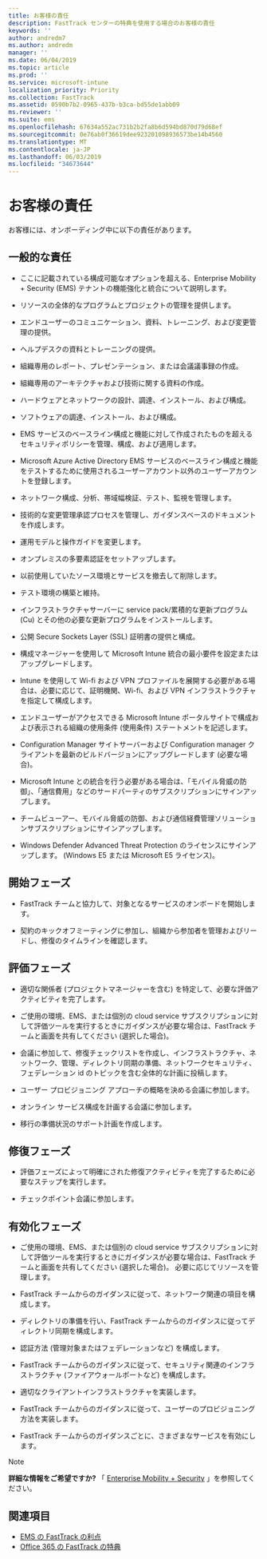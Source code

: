 ```yaml
---
title: お客様の責任
description: FastTrack センターの特典を使用する場合のお客様の責任
keywords: ''
author: andredm7
ms.author: andredm
manager: ''
ms.date: 06/04/2019
ms.topic: article
ms.prod: ''
ms.service: microsoft-intune
localization_priority: Priority
ms.collection: FastTrack
ms.assetid: 0590b7b2-0965-437b-b3ca-bd55de1abb09
ms.reviewer: ''
ms.suite: ems
ms.openlocfilehash: 67634a552ac731b2b2fa8b6d594bd870d79d68ef
ms.sourcegitcommit: 0e76ab0f36619dee923201098936573be14b4560
ms.translationtype: MT
ms.contentlocale: ja-JP
ms.lasthandoff: 06/03/2019
ms.locfileid: "34673644"
---
```

# <a name="your-responsibilities"></a>お客様の責任

お客様には、オンボーディング中に以下の責任があります。

## <a name="general-responsibilities"></a>一般的な責任

-   ここに記載されている構成可能なオプションを超える、Enterprise Mobility + Security (EMS) テナントの機能強化と統合について説明します。

-   リソースの全体的なプログラムとプロジェクトの管理を提供します。

-   エンドユーザーのコミュニケーション、資料、トレーニング、および変更管理の提供。

-   ヘルプデスクの資料とトレーニングの提供。

-   組織専用のレポート、プレゼンテーション、または会議議事録の作成。

-   組織専用のアーキテクチャおよび技術に関する資料の作成。

-   ハードウェアとネットワークの設計、調達、インストール、および構成。

-   ソフトウェアの調達、インストール、および構成。

-   EMS サービスのベースライン構成と機能に対して作成されたものを超えるセキュリティポリシーを管理、構成、および適用します。

-   Microsoft Azure Active Directory EMS サービスのベースライン構成と機能をテストするために使用されるユーザーアカウント以外のユーザーアカウントを登録します。

-   ネットワーク構成、分析、帯域幅検証、テスト、監視を管理します。

-   技術的な変更管理承認プロセスを管理し、ガイダンスベースのドキュメントを作成します。

-   運用モデルと操作ガイドを変更します。

-   オンプレミスの多要素認証をセットアップします。

-   以前使用していたソース環境とサービスを撤去して削除します。

-   テスト環境の構築と維持。

-   インフラストラクチャサーバーに service pack/累積的な更新プログラム (Cu) とその他の必要な更新プログラムをインストールします。

-   公開 Secure Sockets Layer (SSL) 証明書の提供と構成。

-   構成マネージャーを使用して Microsoft Intune 統合の最小要件を設定またはアップグレードします。

-   Intune を使用して Wi-fi および VPN プロファイルを展開する必要がある場合は、必要に応じて、証明機関、Wi-fi、および VPN インフラストラクチャを指定して構成します。

-   エンドユーザーがアクセスできる Microsoft Intune ポータルサイトで構成および表示される組織の使用条件 (使用条件) ステートメントを記述します。

-   Configuration Manager サイトサーバーおよび Configuration manager クライアントを最新のビルドバージョンにアップグレードします (必要な場合)。

-   Microsoft Intune との統合を行う必要がある場合は、「モバイル脅威の防御」、「通信費用」などのサードパーティのサブスクリプションにサインアップします。

-   チームビューアー、モバイル脅威の防御、および通信経費管理ソリューションサブスクリプションにサインアップします。

-   Windows Defender Advanced Threat Protection のライセンスにサインアップします。 (Windows E5 または Microsoft E5 ライセンス)。

## <a name="initiate-phase"></a>開始フェーズ

-   FastTrack チームと協力して、対象となるサービスのオンボードを開始します。

-   契約のキックオフミーティングに参加し、組織から参加者を管理およびリードし、修復のタイムラインを確認します。

## <a name="assess-phase"></a>評価フェーズ

-   適切な関係者 (プロジェクトマネージャーを含む) を特定して、必要な評価アクティビティを完了します。

-   ご使用の環境、EMS、または個別の cloud service サブスクリプションに対して評価ツールを実行するときにガイダンスが必要な場合は、FastTrack チームと画面を共有してください (選択した場合)。

-   会議に参加して、修復チェックリストを作成し、インフラストラクチャ、ネットワーク、管理、ディレクトリ同期の準備、ネットワークセキュリティ、フェデレーション id のトピックを含む全体的な計画に投稿します。

-   ユーザー プロビジョニング アプローチの概略を決める会議に参加します。

-   オンライン サービス構成を計画する会議に参加します。

-   移行の準備状況のサポート計画を作成します。

## <a name="remediate-phase"></a>修復フェーズ

-   評価フェーズによって明確にされた修復アクティビティを完了するために必要なステップを実行します。

-   チェックポイント会議に参加します。

## <a name="enable-phase"></a>有効化フェーズ

-   ご使用の環境、EMS、または個別の cloud service サブスクリプションに対して評価ツールを実行するときにガイダンスが必要な場合は、FastTrack チームと画面を共有してください (選択した場合)。 必要に応じてリソースを管理します。

-   FastTrack チームからのガイダンスに従って、ネットワーク関連の項目を構成します。

-   ディレクトリの準備を行い、FastTrack チームからのガイダンスに従ってディレクトリ同期を構成します。

-   認証方法 (管理対象またはフェデレーションなど) を構成します。 

-   FastTrack チームからのガイダンスに従って、セキュリティ関連のインフラストラクチャ (ファイアウォールポートなど) を構成します。

-   適切なクライアントインフラストラクチャを実装します。

-   FastTrack チームからのガイダンスに従って、ユーザーのプロビジョニング方法を実装します。

-   FastTrack チームからのガイダンスごとに、さまざまなサービスを有効にします。

> [!NOTE]
> **詳細な情報をご希望ですか?** 「 [Enterprise Mobility + Security](https://www.microsoft.com/en-us/cloud-platform/enterprise-mobility) 」を参照してください。

## <a name="see-also"></a>関連項目

- [EMS の FastTrack の利点](EMS-fasttrack-benefit-for-EMS.md)
- [Office 365 の FastTrack の特典](O365-fasttrack-benefit-for-office-365.md)

